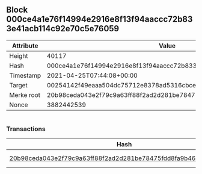 ## Block 000ce4a1e76f14994e2916e8f13f94aaccc72b833e41acb114c92e70c5e76059

Attribute | Value
--- | ---
Height | 40117
Hash | 000ce4a1e76f14994e2916e8f13f94aaccc72b833e41acb114c92e70c5e76059
Timestamp | 2021-04-25T07:44:08+00:00
Target | 00254142f49eaaa504dc75712e8378ad5316cbcead634704b3734b6271167cc4
Merke root | 20b98ceda043e2f79c9a63ff88f2ad2d281be78475fdd8fa9b46df8d3b781ee6
Nonce | 3882442539

```

```

### Transactions

Hash | Amount
--- | ---
[20b98ceda043e2f79c9a63ff88f2ad2d281be78475fdd8fa9b46df8d3b781ee6](20b98ceda043e2f79c9a63ff88f2ad2d281be78475fdd8fa9b46df8d3b781ee6.md) | 10.00000000 SKEPTI 
